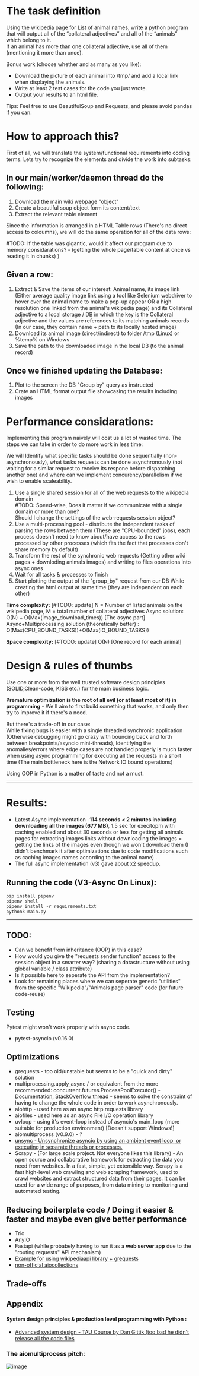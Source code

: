 # The task definition

Using the wikipedia page for List of animal names, write a python program that will output all of the “collateral adjectives” and all of the “animals” which belong to it.  
If an animal has more than one collateral adjective, use all of them (mentioning it more than once).

Bonus work (choose whether and as many as you like):
- Download the picture of each animal into /tmp/ and add a local link when displaying the animals.
- Write at least 2 test cases for the code you just wrote.
- Output your results to an html file.

Tips: Feel free to use BeautifulSoup and Requests, and please avoid pandas if you can.  

# How to approach this?
First of all, we will translate the system/functional requirements into coding terms.
Lets try to recognize the elements and divide the work into subtasks:

In our main/worker/daemon thread do the following:
----------------------------------------------------------------
1. Download the main wiki webpage "object" 
2. Create a beautiful soup object form its content/text 
3. Extract the relevant table element 

Since the information is arranged in a HTML Table rows (There's no direct access to coloumns), we will do the same operation for all of the data rows:  

#TODO: If the table was gigantic, would it affect our program due to memory considarations? - (getting the whole page/table content at once vs reading it in chunks) )


Given a row:  
--
1. Extract & Save the items of our interest: Animal name, its image link (Either average quality image link using a tool like Selenium webdriver to hover over the animal name to make a pop-up appear OR a high resolution one linked from the animal's wikipedia page) and its Collateral adjective to a local storage / DB in which the key is the Collateral adjective and the values are references to its matching animals records (In our case, they contain name + path to its locally hosted image)
2. Download its animal image (direct/indirect) to folder /tmp (Linux) or %temp% on Windows
3. Save the path to the downloaded image in the local DB (to the animal record)

Once we finished updating the Database:
--
1. Plot to the screen the DB "Group by" query as instructed
2. Crate an HTML format output file showcasing the results including images

# Performance considarations:
Implementing this program naively will cost us a lot of wasted time.
The steps we can take in order to do more work in less time:

We will Identify what specific tasks should be done sequentially (non-asynchronously), what tasks requests can be done asynchronously (not waiting for a similar request to receive its respone before dispatching another one) and where can we implement concurency/parallelism if we wish to enable scaleability. 



1. Use a single shared session for all of the web requests to the wikipedia domain  
   #TODO: Speed-wise, Does it matter if we communicate with a single domain or more than one?  
         Should I change the settings of the web-requests session object?     
2. Use a multi-processing pool - distribute the independent tasks of parsing the rows between them (These are "CPU-bounded" jobs), each process doesn't need to know about/have access to the rows processed by other processes (which fits the fact that processes don't share memory by default)
3. Transform the rest of the synchronic web requests (Getting other wiki pages + downloding animals images) and writing to files operations into async ones
4. Wait for all tasks & processes to finish
5. Start plotting the output of the "group_by" request from our DB While creating the html output at same time (they are independent on each other)

**Time complexity:**  [#TODO: update]
N = Number of listed animals on the wikipedia page, M = total number of collateral adjectives
Async solution: O(N) + O(Max(image_download_times)) [The async part]  
Async+Multiprocessing solution (theoretically better) : O(Max(CPU_BOUND_TASKS))+O(Max(IO_BOUND_TASKS))

**Space complexity:** [#TODO: update] O(N) [One record for each animal]

# Design & rules of thumbs
Use one or more from the well trusted software design principles
(SOLID,Clean-code, KISS etc.) for the main business logic.

**Premature optimization is the root of all evil (or at least most of it) in programming** - We'll aim to first build something that works, and only then try to improve it if there's a need.  

But there's a trade-off in our case:  
While fixing bugs is easier with a single threaded synchronic application (Otherwise debugging might go crazy with bouncing back and forth between breakpoints/asyncio mini-threads), Identifying the anomalies/errors where edge cases are not handled properly is much faster when using async programming for executing all the requests in a short time (The main bottleneck here is the Network IO bound operations) 

Using OOP in Python is a matter of taste and not a must.

----------------------------------------------------------------
# Results:
- Latest Async implementation -**114 seconds < 2 minutes including downloading all the images (677 MB)**, 1.5 sec for execitopm with caching enabled and about 30  seconds or less for getting all animals pages for extracting images links without downloading the images = getting the links of the images even though we won't download them (I didn't benchmark it after optimizations due to code modifications such as caching images names according to the animal name) .  
- The full async implementation (v3) gave about x2 speedup.

## Running the code (V3-Async On Linux):
```
pip install pipenv  
pipenv shell  
pipenv install -r requirements.txt
python3 main.py
```
---------------------
## TODO: 
- Can we benefit from inheritance (OOP) in this case?
- How would you give the "requests sender function" access to the session object in a smarter way? (sharing a datastructure without using global variable / class attribute)   
- Is it possible here to seperate the API from the implementation?
- Look for remaining places where we can seperate generic "utilities" from the specific "Wikipedia"/"Animals page parser" code (for future code-reuse)

## Testing
Pytest might won't work properly with async code.
* pytest-asyncio (v0.16.0)

## Optimizations
* grequests - too old/unstable but seems to be a "quick and dirty" solution
* multiprocessing.apply_async / or equivalent from the more recommended: concurrent.futures.ProcessPoolExecutor() - [Documentation](https://docs.python.org/3/library/multiprocessing.html), [StackOverflow thread](https://stackoverflow.com/questions/8533318/multiprocessing-pool-when-to-use-apply-apply-async-or-map) - seems to solve the constraint of having to change the whole code in order to work asynchronously.
* aiohttp - used here as an async http requests library
* aiofiles - used here as an async File I/O operation library 
* uvloop - using it's event-loop instead of asyncio's main_loop (more suitable for production environment) [Doesn't support Windows!]
* aiomultiprocess (v0.9.0) - ?
* [unsync - Unsynchronize asyncio by using an ambient event loop, or executing in separate threads or processes.](https://github.com/alex-sherman/unsync/)
* Scrapy - (For large scale project. Not everyone likes this library) - An open source and collaborative framework for extracting the data you need from websites. In a fast, simple, yet extensible way. Scrapy is a fast high-level web crawling and web scraping framework, used to crawl websites and extract structured data from their pages. It can be used for a wide range of purposes, from data mining to monitoring and automated testing.


## Reducing boilerplate code / Doing it easier & faster and maybe even give better performance
* Trio
* AnyIO 
* Fastapi (while probabely having to run it as a **web server app** due to the "routing requests" API mechanism)
* [Example for using wikipediaapi library + grequests](https://github.com/DanOren/Web_Scraping_Project_ITC/blob/main/URL_scraper.py)
* [non-official aiocollections](https://github.com/bharel/aiocollections)

## Trade-offs


## Appendix
#### System design principles & production level programming with Python :
- [Advanced system design - TAU Course by Dan Gittik (too bad he didn't release all the code files](https://advanced-system-design.com/lessons/)  

### The aiomultiprocess pitch:  
![image](https://user-images.githubusercontent.com/26879273/145200762-d4ac346c-a7d0-4fa1-8979-0f34eb351f82.png)



